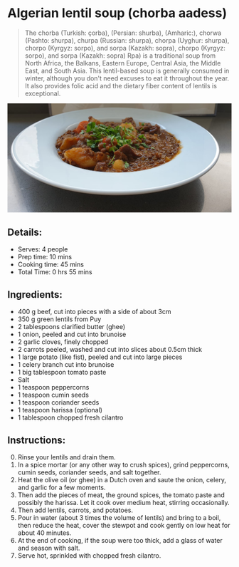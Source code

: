 # Algerian lentil soup (chorba aadess)

> The chorba (Turkish: çorba), (Persian: shurba), (Amharic:), chorwa (Pashto: shurpa), churpa (Russian: shurpa), chorpa (Uyghur: shurpa), chorpo (Kyrgyz: sorpo), and sorpa (Kazakh: sopra), chorpo (Kyrgyz: sorpo), and sorpa (Kazakh: sopra) Rpa) is a traditional soup from North Africa, the Balkans, Eastern Europe, Central Asia, the Middle East, and South Asia. This lentil-based soup is generally consumed in winter, although you don't need excuses to eat it throughout the year. It also provides folic acid and the dietary fiber content of lentils is exceptional.

![Algerian lentil soup](https://github.com/anamorph/recettes/blob/main/photos/fr-soupe-aux-lentilles-algerienne-01.jpg?raw=true)

## Details:
* Serves: 4 people
* Prep time: 10 mins
* Cooking time: 45 mins
* Total Time: 0 hrs 55 mins

## Ingredients:
* 400 g beef, cut into pieces with a side of about 3cm
* 350 g green lentils from Puy
* 2 tablespoons clarified butter (ghee)
* 1 onion, peeled and cut into brunoise
* 2 garlic cloves, finely chopped
* 2 carrots peeled, washed and cut into slices about 0.5cm thick
* 1 large potato (like fist), peeled and cut into large pieces
* 1 celery branch cut into brunoise
* 1 big tablespoon tomato paste
* Salt
* 1 teaspoon peppercorns
* 1 teaspoon cumin seeds
* 1 teaspoon coriander seeds
* 1 teaspoon harissa (optional)
* 1 tablespoon chopped fresh cilantro

## Instructions:
0. Rinse your lentils and drain them.
1. In a spice mortar (or any other way to crush spices), grind peppercorns, cumin seeds, coriander seeds, and salt together.
2. Heat the olive oil (or ghee) in a Dutch oven and saute the onion, celery, and garlic for a few moments.
3. Then add the pieces of meat, the ground spices, the tomato paste and possibly the harissa. Let it cook over medium heat, stirring occasionally.
4. Then add lentils, carrots, and potatoes.
5. Pour in water (about 3 times the volume of lentils) and bring to a boil, then reduce the heat, cover the stewpot and cook gently on low heat for about 40 minutes.
6. At the end of cooking, if the soup were too thick, add a glass of water and season with salt.
7. Serve hot, sprinkled with chopped fresh cilantro.
